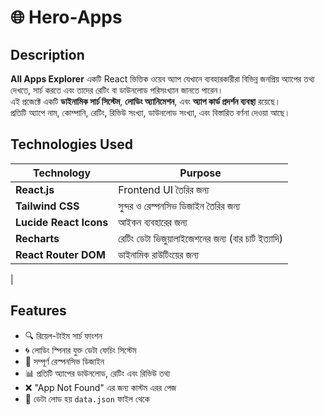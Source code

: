 # 🌐 Hero-Apps

## Description

**All Apps Explorer** একটি React ভিত্তিক ওয়েব অ্যাপ যেখানে ব্যবহারকারীরা বিভিন্ন জনপ্রিয় অ্যাপের তথ্য দেখতে, সার্চ করতে এবং তাদের রেটিং বা ডাউনলোড পরিসংখ্যান জানতে পারেন।  
এই প্রজেক্টে একটি **ডাইনামিক সার্চ সিস্টেম**, **লোডিং অ্যানিমেশন**, এবং **অ্যাপ কার্ড প্রদর্শন ব্যবস্থা** রয়েছে।  
প্রতিটি অ্যাপে নাম, কোম্পানি, রেটিং, রিভিউ সংখ্যা, ডাউনলোড সংখ্যা, এবং বিস্তারিত বর্ণনা দেওয়া আছে।

## Technologies Used

| Technology             | Purpose                                             |
| ---------------------- | --------------------------------------------------- |
| **React.js**           | Frontend UI তৈরির জন্য                              |
| **Tailwind CSS**       | সুন্দর ও রেস্পনসিভ ডিজাইন তৈরির জন্য                |
| **Lucide React Icons** | আইকন ব্যবহারের জন্য                                 |
| **Recharts**           | রেটিং ডেটা ভিজুয়ালাইজেশনের জন্য (বার চার্ট ইত্যাদি) |
| **React Router DOM**   | ডাইনামিক রাউটিংয়ের জন্য                             |

|

## Features

- 🔍 রিয়েল-টাইম সার্চ ফাংশন
- 🌀 লোডিং স্পিনার যুক্ত ডেটা ফেচিং সিস্টেম
- 📱 সম্পূর্ণ রেস্পনসিভ ডিজাইন
- 📊 প্রতিটি অ্যাপের ডাউনলোড, রেটিং এবং রিভিউ তথ্য
- ❌ "App Not Found" এর জন্য কাস্টম এরর পেজ
- 💾 ডেটা লোড হয় `data.json` ফাইল থেকে
